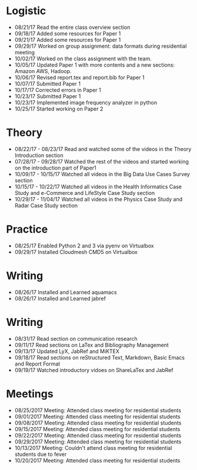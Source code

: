 # Logistic

* 08/21/17 Read the entire class overview section 
* 09/18/17 Added some resources for Paper 1
* 09/21/17 Added some resources for Paper 1
* 09/29/17 Worked on group assignment: data formats during residential meeting
* 10/02/17 Worked on the class assignment with the team.
* 10/05/17 Updated Paper 1 with more contents and a new sections: Amazon AWS, Hadoop.
* 10/06/17 Revised report.tex and report.bib for Paper 1
* 10/07/17 Submitted Paper 1
* 10/17/17 Corrected errors in Paper 1 
* 10/23/17 Submitted Paper 1
* 10/23/17 Implemented image frequency analyzer in python
* 10/25/17 Started working on Paper 2



# Theory

* 08/22/17 - 08/23/17 Read and watched some of the videos in the Theory Introduction section
* 07/28/17 - 09/28/17 Watched the rest of the videos and started working on the introduction part of Paper1
* 10/09/17 - 10/15/17 Watched all videos in the Big Data Use Cases Survey section
* 10/15/17 - 10/22/17 Watched all videos in the Health Informatics Case Study and e-Commerce and LifeStyle Case Study section
* 10/29/17 - 11/04/17 Watched all videos in the Physics Case Study and Radar Case Study section

# Practice
* 08/25/17 Enabled Python 2 and 3 via pyenv on Virtualbox
* 09/29/17 Installed Cloudmesh CMD5 on Virtualbox

# Writing

* 08/26/17 Installed and Learned aquamacs
* 08/26/17 Installed and Learned jabref
 

# Writing

* 08/31/17 Read section on communication research
* 09/11/17 Read sections on LaTex and Bibliography Management
* 09/13/17 Updated LyX, JabRef and MiKTEX
* 09/18/17 Read sections on reStructured Text, Markdown, Basic Emacs and Report Format 
* 09/19/17 Watched introductory vidoes on ShareLaTex and JabRef

# Meetings

* 08/25/2017 Meeting: Attended class meeting for residential students
* 09/01/2017 Meeting: Attended class meeting for residential students
* 09/08/2017 Meeting: Attended class meeting for residential students
* 09/15/2017 Meeting: Attended class meeting for residential students
* 09/22/2017 Meeting: Attended class meeting for residential students
* 09/29/2017 Meeting: Attended class meeting for residential students
* 10/13/2017 Meeting: Couldn't attend class meeting for residential students due to fever
* 10/20/2017 Meeting: Attended class meeting for residential students

